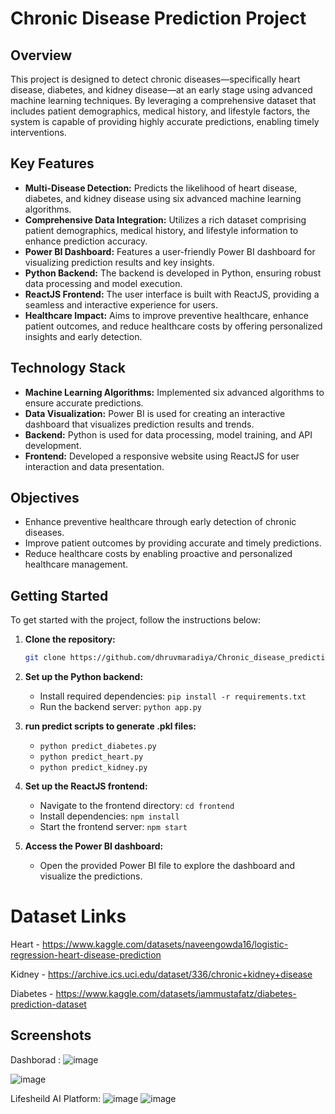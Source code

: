 # Chronic Disease Prediction Project

## Overview

This project is designed to detect chronic diseases—specifically heart disease, diabetes, and kidney disease—at an early stage using advanced machine learning techniques. By leveraging a comprehensive dataset that includes patient demographics, medical history, and lifestyle factors, the system is capable of providing highly accurate predictions, enabling timely interventions.

## Key Features

- **Multi-Disease Detection:** Predicts the likelihood of heart disease, diabetes, and kidney disease using six advanced machine learning algorithms.
- **Comprehensive Data Integration:** Utilizes a rich dataset comprising patient demographics, medical history, and lifestyle information to enhance prediction accuracy.
- **Power BI Dashboard:** Features a user-friendly Power BI dashboard for visualizing prediction results and key insights.
- **Python Backend:** The backend is developed in Python, ensuring robust data processing and model execution.
- **ReactJS Frontend:** The user interface is built with ReactJS, providing a seamless and interactive experience for users.
- **Healthcare Impact:** Aims to improve preventive healthcare, enhance patient outcomes, and reduce healthcare costs by offering personalized insights and early detection.

## Technology Stack

- **Machine Learning Algorithms:** Implemented six advanced algorithms to ensure accurate predictions.
- **Data Visualization:** Power BI is used for creating an interactive dashboard that visualizes prediction results and trends.
- **Backend:** Python is used for data processing, model training, and API development.
- **Frontend:** Developed a responsive website using ReactJS for user interaction and data presentation.

## Objectives

- Enhance preventive healthcare through early detection of chronic diseases.
- Improve patient outcomes by providing accurate and timely predictions.
- Reduce healthcare costs by enabling proactive and personalized healthcare management.

## Getting Started

To get started with the project, follow the instructions below:

1. **Clone the repository:**

   ```bash
   git clone https://github.com/dhruvmaradiya/Chronic_disease_prediction.git
   ```

2. **Set up the Python backend:**

   - Install required dependencies: `pip install -r requirements.txt`
   - Run the backend server: `python app.py`

3. **run predict scripts to generate .pkl files:**

   - `python predict_diabetes.py`
   - `python predict_heart.py`
   - `python predict_kidney.py`

4. **Set up the ReactJS frontend:**

   - Navigate to the frontend directory: `cd frontend`
   - Install dependencies: `npm install`
   - Start the frontend server: `npm start`

5. **Access the Power BI dashboard:**

   - Open the provided Power BI file to explore the dashboard and visualize the predictions.

# Dataset Links

Heart - https://www.kaggle.com/datasets/naveengowda16/logistic-regression-heart-disease-prediction

Kidney - https://archive.ics.uci.edu/dataset/336/chronic+kidney+disease

Diabetes - https://www.kaggle.com/datasets/iammustafatz/diabetes-prediction-dataset

## Screenshots
Dashborad :
![image](https://github.com/user-attachments/assets/5c9e7179-60c1-4484-ae7c-0bc4dbc56aaf)

![image](https://github.com/user-attachments/assets/73740dad-2ae6-4b5e-9a07-835b35448576)

Lifesheild AI Platform:
![image](https://github.com/user-attachments/assets/6f6f701c-aca3-4131-ad42-4d29acd5bdc9)
![image](https://github.com/user-attachments/assets/897af3ab-69cd-4e00-a60b-02a24812fb75)



